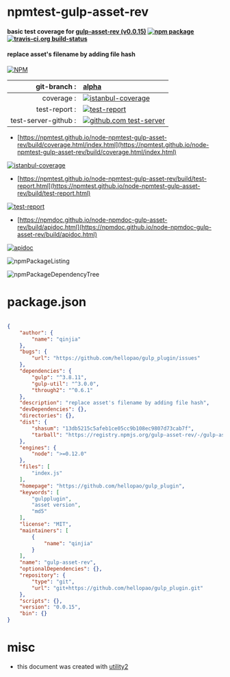 # npmtest-gulp-asset-rev

#### basic test coverage for  [gulp-asset-rev (v0.0.15)](https://github.com/hellopao/gulp_plugin)  [![npm package](https://img.shields.io/npm/v/npmtest-gulp-asset-rev.svg?style=flat-square)](https://www.npmjs.org/package/npmtest-gulp-asset-rev) [![travis-ci.org build-status](https://api.travis-ci.org/npmtest/node-npmtest-gulp-asset-rev.svg)](https://travis-ci.org/npmtest/node-npmtest-gulp-asset-rev)

#### replace asset's filename by adding file hash

[![NPM](https://nodei.co/npm/gulp-asset-rev.png?downloads=true&downloadRank=true&stars=true)](https://www.npmjs.com/package/gulp-asset-rev)

| git-branch : | [alpha](https://github.com/npmtest/node-npmtest-gulp-asset-rev/tree/alpha)|
|--:|:--|
| coverage : | [![istanbul-coverage](https://npmtest.github.io/node-npmtest-gulp-asset-rev/build/coverage.badge.svg)](https://npmtest.github.io/node-npmtest-gulp-asset-rev/build/coverage.html/index.html)|
| test-report : | [![test-report](https://npmtest.github.io/node-npmtest-gulp-asset-rev/build/test-report.badge.svg)](https://npmtest.github.io/node-npmtest-gulp-asset-rev/build/test-report.html)|
| test-server-github : | [![github.com test-server](https://npmtest.github.io/node-npmtest-gulp-asset-rev/GitHub-Mark-32px.png)](https://npmtest.github.io/node-npmtest-gulp-asset-rev/build/app/index.html) | | build-artifacts : | [![build-artifacts](https://npmtest.github.io/node-npmtest-gulp-asset-rev/glyphicons_144_folder_open.png)](https://github.com/npmtest/node-npmtest-gulp-asset-rev/tree/gh-pages/build)|

- [https://npmtest.github.io/node-npmtest-gulp-asset-rev/build/coverage.html/index.html](https://npmtest.github.io/node-npmtest-gulp-asset-rev/build/coverage.html/index.html)

[![istanbul-coverage](https://npmtest.github.io/node-npmtest-gulp-asset-rev/build/screenCapture.buildCi.browser.%252Ftmp%252Fbuild%252Fcoverage.lib.html.png)](https://npmtest.github.io/node-npmtest-gulp-asset-rev/build/coverage.html/index.html)

- [https://npmtest.github.io/node-npmtest-gulp-asset-rev/build/test-report.html](https://npmtest.github.io/node-npmtest-gulp-asset-rev/build/test-report.html)

[![test-report](https://npmtest.github.io/node-npmtest-gulp-asset-rev/build/screenCapture.buildCi.browser.%252Ftmp%252Fbuild%252Ftest-report.html.png)](https://npmtest.github.io/node-npmtest-gulp-asset-rev/build/test-report.html)

- [https://npmdoc.github.io/node-npmdoc-gulp-asset-rev/build/apidoc.html](https://npmdoc.github.io/node-npmdoc-gulp-asset-rev/build/apidoc.html)

[![apidoc](https://npmdoc.github.io/node-npmdoc-gulp-asset-rev/build/screenCapture.buildCi.browser.%252Ftmp%252Fbuild%252Fapidoc.html.png)](https://npmdoc.github.io/node-npmdoc-gulp-asset-rev/build/apidoc.html)

![npmPackageListing](https://npmtest.github.io/node-npmtest-gulp-asset-rev/build/screenCapture.npmPackageListing.svg)

![npmPackageDependencyTree](https://npmtest.github.io/node-npmtest-gulp-asset-rev/build/screenCapture.npmPackageDependencyTree.svg)



# package.json

```json

{
    "author": {
        "name": "qinjia"
    },
    "bugs": {
        "url": "https://github.com/hellopao/gulp_plugin/issues"
    },
    "dependencies": {
        "gulp": "^3.8.11",
        "gulp-util": "^3.0.0",
        "through2": "^0.6.1"
    },
    "description": "replace asset's filename by adding file hash",
    "devDependencies": {},
    "directories": {},
    "dist": {
        "shasum": "13db5215c5afeb1ce05cc9b108ec9807d73cab7f",
        "tarball": "https://registry.npmjs.org/gulp-asset-rev/-/gulp-asset-rev-0.0.15.tgz"
    },
    "engines": {
        "node": ">=0.12.0"
    },
    "files": [
        "index.js"
    ],
    "homepage": "https://github.com/hellopao/gulp_plugin",
    "keywords": [
        "gulpplugin",
        "asset version",
        "md5"
    ],
    "license": "MIT",
    "maintainers": [
        {
            "name": "qinjia"
        }
    ],
    "name": "gulp-asset-rev",
    "optionalDependencies": {},
    "repository": {
        "type": "git",
        "url": "git+https://github.com/hellopao/gulp_plugin.git"
    },
    "scripts": {},
    "version": "0.0.15",
    "bin": {}
}
```



# misc
- this document was created with [utility2](https://github.com/kaizhu256/node-utility2)
